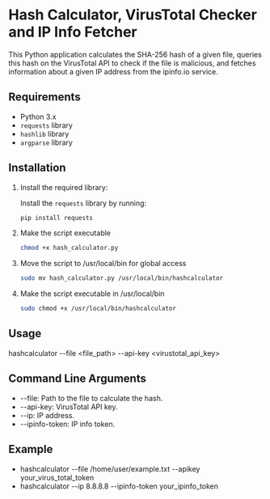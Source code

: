 # Hash Calculator, VirusTotal Checker and IP Info Fetcher

This Python application calculates the SHA-256 hash of a given file, queries this hash on the VirusTotal API to check if the file is malicious, and fetches information about a given IP address from the ipinfo.io service.

## Requirements

- Python 3.x
- `requests` library
- `hashlib` library
- `argparse` library

## Installation

1. Install the required library:

   Install the `requests` library by running:
   ```sh
   pip install requests
2. Make the script executable
   ```sh
   chmod +x hash_calculator.py
   
4. Move the script to /usr/local/bin for global access

   ```sh
   sudo mv hash_calculator.py /usr/local/bin/hashcalculator

6. Make the script executable in /usr/local/bin

   ```sh
   sudo chmod +x /usr/local/bin/hashcalculator

## Usage

hashcalculator --file <file_path> --api-key <virustotal_api_key>

## Command Line Arguments

* --file: Path to the file to calculate the hash.
* --api-key: VirusTotal API key.
* --ip: IP address.
* --ipinfo-token: IP info token.


## Example

* hashcalculator --file /home/user/example.txt --apikey your_virus_total_token
* hashcalculator --ip 8.8.8.8 --ipinfo-token your_ipinfo_token
